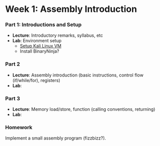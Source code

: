 # Week 1: Assembly Introduction

### Part 1: Introductions and Setup

- **Lecture**: Introductory remarks, syllabus, etc
- **Lab**: Environment setup
  - [Setup Kali Linux VM](https://www.kali.org/docs/virtualization/install-vmware-silicon-host/)
  - Install BinaryNinja?

### Part 2

- **Lecture**: Assembly introduction (basic instructions, control flow (if/while/for), registers)
- **Lab**: 

### Part 3

- **Lecture**: Memory load/store, function (calling conventions, returning)
- **Lab**: 

### Homework

Implement a small assembly program (fizzbizz?).
